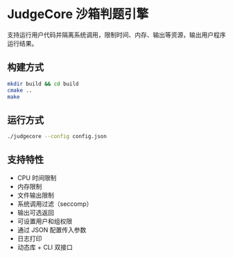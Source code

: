 
# JudgeCore 沙箱判题引擎

支持运行用户代码并隔离系统调用，限制时间、内存、输出等资源，输出用户程序运行结果。

## 构建方式

```bash
mkdir build && cd build
cmake ..
make
```

## 运行方式

```bash
./judgecore --config config.json
```

## 支持特性

- CPU 时间限制
- 内存限制
- 文件输出限制
- 系统调用过滤（seccomp）
- 输出可选返回
- 可设置用户和组权限
- 通过 JSON 配置传入参数
- 日志打印
- 动态库 + CLI 双接口
